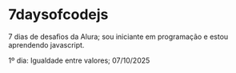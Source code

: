 # 7daysofcodejs
7 dias de desafios da Alura; sou iniciante em programação e estou aprendendo javascript.

1º dia: Igualdade entre valores; 07/10/2025
